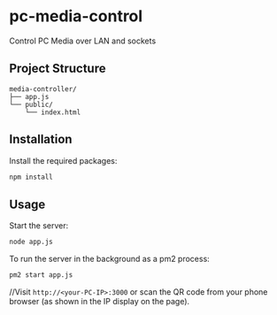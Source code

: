 # pc-media-control
Control PC Media over LAN and sockets
## Project Structure

```
media-controller/
├── app.js
└── public/
    └── index.html
```

## Installation

Install the required packages:

```bash
npm install
```

## Usage

Start the server:

```bash
node app.js
```

To run the server in the background as a pm2 process:

```bash
pm2 start app.js
```

//Visit `http://<your-PC-IP>:3000` or scan the QR code from your phone browser (as shown in the IP display on the page).
